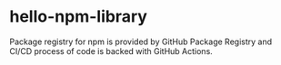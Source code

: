# hello-npm-library
Package registry for npm is provided by GitHub Package Registry and CI/CD process of code is backed with GitHub Actions.
